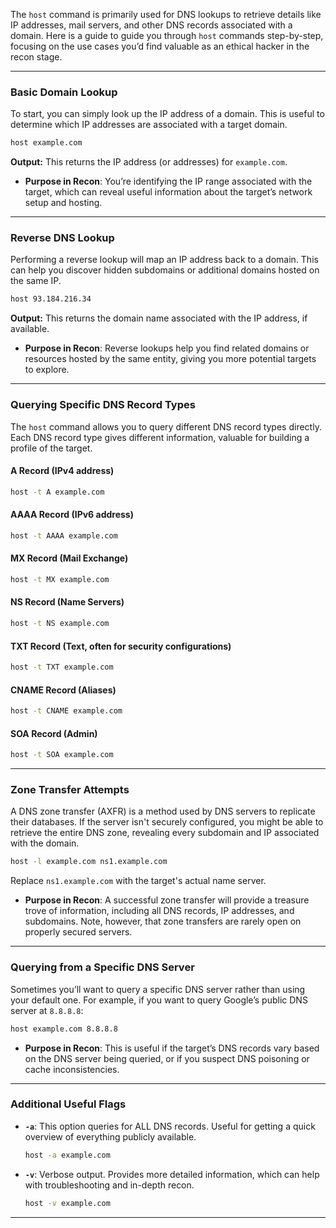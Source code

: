 
The `host` command is primarily used for DNS lookups to retrieve details like IP addresses, mail servers, and other DNS records associated with a domain. Here is a guide to guide you through `host` commands step-by-step, focusing on the use cases you’d find valuable as an ethical hacker in the recon stage.

---

### **Basic Domain Lookup**

To start, you can simply look up the IP address of a domain. This is useful to determine which IP addresses are associated with a target domain.

```bash
host example.com
```

**Output:** This returns the IP address (or addresses) for `example.com`.

- **Purpose in Recon**: You’re identifying the IP range associated with the target, which can reveal useful information about the target’s network setup and hosting.

---

### **Reverse DNS Lookup**

Performing a reverse lookup will map an IP address back to a domain. This can help you discover hidden subdomains or additional domains hosted on the same IP.

```bash
host 93.184.216.34
```

**Output:** This returns the domain name associated with the IP address, if available.

- **Purpose in Recon**: Reverse lookups help you find related domains or resources hosted by the same entity, giving you more potential targets to explore.

---

### **Querying Specific DNS Record Types**

The `host` command allows you to query different DNS record types directly. Each DNS record type gives different information, valuable for building a profile of the target.

#### **A Record** (IPv4 address)
```bash
host -t A example.com
```

#### **AAAA Record** (IPv6 address)
```bash
host -t AAAA example.com
```

#### **MX Record** (Mail Exchange)
```bash
host -t MX example.com
```

#### **NS Record** (Name Servers)
```bash
host -t NS example.com
```

#### **TXT Record** (Text, often for security configurations)
```bash
host -t TXT example.com
```

#### **CNAME Record** (Aliases)
```bash
host -t CNAME example.com
```

#### **SOA Record** (Admin)
```bash
host -t SOA example.com
```

---

### **Zone Transfer Attempts**

A DNS zone transfer (AXFR) is a method used by DNS servers to replicate their databases. If the server isn't securely configured, you might be able to retrieve the entire DNS zone, revealing every subdomain and IP associated with the domain.

```bash
host -l example.com ns1.example.com
```

Replace `ns1.example.com` with the target's actual name server.

- **Purpose in Recon**: A successful zone transfer will provide a treasure trove of information, including all DNS records, IP addresses, and subdomains. Note, however, that zone transfers are rarely open on properly secured servers.

---

### **Querying from a Specific DNS Server**

Sometimes you’ll want to query a specific DNS server rather than using your default one. For example, if you want to query Google’s public DNS server at `8.8.8.8`:

```bash
host example.com 8.8.8.8
```

- **Purpose in Recon**: This is useful if the target’s DNS records vary based on the DNS server being queried, or if you suspect DNS poisoning or cache inconsistencies.

---

### **Additional Useful Flags**

- **`-a`**: This option queries for ALL DNS records. Useful for getting a quick overview of everything publicly available.
  
  ```bash
  host -a example.com
  ```

- **`-v`**: Verbose output. Provides more detailed information, which can help with troubleshooting and in-depth recon.

  ```bash
  host -v example.com
  ```

---

